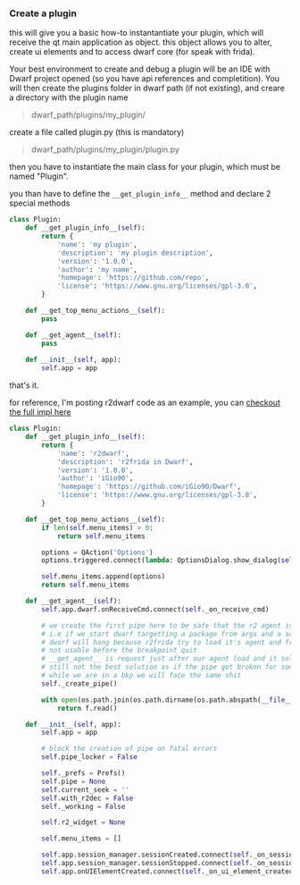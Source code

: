 ### Create a plugin

this will give you a basic how-to instantantiate your plugin, which will receive the qt main application as object.
this object allows you to alter, create ui elements and to access dwarf core (for speak with frida).

Your best environment to create and debug a plugin will be an IDE with Dwarf project opened (so you have api references and completition). You will then create the plugins folder in dwarf path (if not existing), and creare a directory with the plugin name

> dwarf_path/plugins/my_plugin/

create a file called plugin.py (this is mandatory)

> dwarf_path/plugins/my_plugin/plugin.py

then you have to instantiate the main class for your plugin, which must be named "Plugin".

you than have to define the ``__get_plugin_info__`` method and declare 2 special methods
```python
class Plugin:
    def __get_plugin_info__(self):
        return {
            'name': 'my plugin',
            'description': 'my plugin description',
            'version': '1.0.0',
            'author': 'my name',
            'homepage': 'https://github.com/repo',
            'license': 'https://www.gnu.org/licenses/gpl-3.0',
        }

    def __get_top_menu_actions__(self):
        pass

    def __get_agent__(self):
        pass
     
    def __init__(self, app):
        self.app = app
```

that's it.

for reference, I'm posting r2dwarf code as an example, you can [checkout the full impl here](https://github.com/iGio90/R2Dwarf)

```python
class Plugin:
    def __get_plugin_info__(self):
        return {
            'name': 'r2dwarf',
            'description': 'r2frida in Dwarf',
            'version': '1.0.0',
            'author': 'iGio90',
            'homepage': 'https://github.com/iGio90/Dwarf',
            'license': 'https://www.gnu.org/licenses/gpl-3.0',
        }

    def __get_top_menu_actions__(self):
        if len(self.menu_items) > 0:
            return self.menu_items

        options = QAction('Options')
        options.triggered.connect(lambda: OptionsDialog.show_dialog(self._prefs))

        self.menu_items.append(options)
        return self.menu_items

    def __get_agent__(self):
        self.app.dwarf.onReceiveCmd.connect(self._on_receive_cmd)

        # we create the first pipe here to be safe that the r2 agent is loaded before the first breakpoint
        # i.e if we start dwarf targetting a package from args and a script breaking at first open
        # dwarf will hang because r2frida try to load it's agent and frida turn to use some api uth which are
        # not usable before the breakpoint quit
        # __get_agent__ is request just after our agent load and it solved all the things
        # still not the best solution as if the pipe got broken for some reason and we re-attempt to create it
        # while we are in a bkp we will face the same shit
        self._create_pipe()

        with open(os.path.join(os.path.dirname(os.path.abspath(__file__)), 'agent.js'), 'r') as f:
            return f.read()

    def __init__(self, app):
        self.app = app

        # block the creation of pipe on fatal errors
        self.pipe_locker = False

        self._prefs = Prefs()
        self.pipe = None
        self.current_seek = ''
        self.with_r2dec = False
        self._working = False

        self.r2_widget = None

        self.menu_items = []

        self.app.session_manager.sessionCreated.connect(self._on_session_created)
        self.app.session_manager.sessionStopped.connect(self._on_session_stopped)
        self.app.onUIElementCreated.connect(self._on_ui_element_created)
```